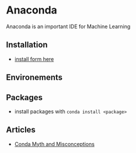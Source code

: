 # Anaconda
Anaconda is an important IDE for Machine Learning 

## Installation
- [install form here](https://www.anaconda.com/download/#macos)

## Environements


## Packages
- install packages with `conda install <package>`

## Articles
- [Conda Myth and Misconceptions](https://jakevdp.github.io/blog/2016/08/25/conda-myths-and-misconceptions/)
